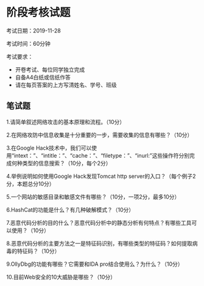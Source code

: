 # 阶段考核试题

考试日期：2019-11-28

考试时间：60分钟

考试要求：
- 开卷考试、每位同学独立完成
- 自备A4白纸或信纸作答
- 请在每页答案的上方写清姓名、学号、班级
  
## 笔试题

1.请简单叙述网络攻击的基本原理和流程。（10分）

2.在网络攻防中信息收集是十分重要的一步，需要收集的信息有哪些？（10分）

3.在Google Hack技术中，我们可以使用“intext：”、“intitle：”、“cache：”、“filetype：”、“inurl:”这些操作符分别完成何种类型的信息搜索？（10分，每个2分）

4.举例说明如何使用Google Hack发现Tomcat http server的入口？（每个例子2分，本题总分10分）

5.一个网站的敏感目录和敏感文件有哪些？（10分，一项2分，最多10分）

6.HashCat的功能是什么？有几种破解模式？（10分）

7.恶意代码分析的目的什么？恶意代码分析中的静态分析有何特点？有哪些工具可以使用？（10分）

8.恶意代码分析的主要方法之一是特征码识别，有哪些类型的特征码？如何提取病毒的特征码？（10分）

9.OllyDbg的功能有哪些？它需要和IDA pro结合使用么？为什么？（10分）

10.目前Web安全的10大威胁是哪些？（10分）

